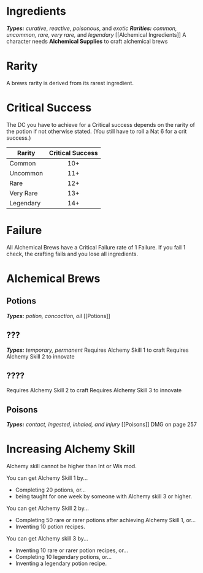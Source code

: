 # Ingredients
***Types:*** _curative_, _reactive_, _poisonous_, and _exotic_
***Rarities:*** _common, uncommon, rare, very rare,_ and _legendary_
[[Alchemical Ingredients]]
A character needs **Alchemical Supplies** to craft alchemical brews

# Rarity
A brews rarity is derived from its rarest ingredient.

# Critical Success
The DC you have to achieve for a Critical success depends on the rarity of the potion if not otherwise stated. (You still have to roll a Nat 6 for a crit success.)

| Rarity    | Critical Success |
| --------- | :--------------: |
| Common    |       10+        |
| Uncommon  |       11+        |
| Rare      |       12+        |
| Very Rare |       13+        |
| Legendary |       14+        |

# Failure
All Alchemical Brews have a Critical Failure rate of 1 Failure. If you fail 1 check, the crafting fails and you lose all ingredients.
# Alchemical Brews
## Potions
***Types:*** _potion, concoction, oil_ 
[[Potions]]

## ???
***Types:*** _temporary, permanent_ 
Requires Alchemy Skill 1 to craft
Requires Alchemy Skill 2 to innovate

## ????
Requires Alchemy Skill 2 to craft
Requires Alchemy Skill 3 to innovate

## Poisons
***Types:*** _contact, ingested, inhaled, and injury_
[[Poisons]]
DMG on page 257

# Increasing Alchemy Skill
Alchemy skill cannot be higher than Int or Wis mod.

You can get Alchemy Skill 1 by... 
* Completing 20 potions, or...
* being taught for one week by someone with Alchemy skill 3 or higher.

You can get Alchemy Skill 2 by... 
* Completing 50 rare or rarer potions after achieving Alchemy Skill 1, or... 
* Inventing 10 potion recipes.

You can get Alchemy skill 3 by...
* Inventing 10 rare or rarer potion recipes, or...
* Completing 10 legendary potions, or...
* Inventing a legendary potion recipe.

